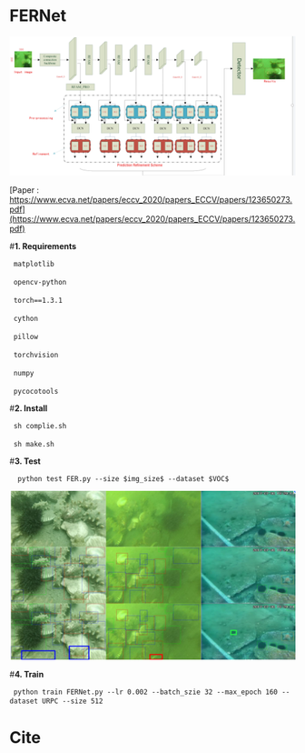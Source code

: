 # FERNet

![image](https://github.com/RobotBj/FERNet/blob/main/datasets/ref2.png)

[Paper : https://www.ecva.net/papers/eccv_2020/papers_ECCV/papers/123650273.pdf](https://www.ecva.net/papers/eccv_2020/papers_ECCV/papers/123650273.pdf)

#**1. Requirements**

     matplotlib
   
     opencv-python
   
     torch==1.3.1
   
     cython
   
     pillow
   
     torchvision
   
     numpy
   
     pycocotools
   
#**2. Install**

     sh complie.sh
   
     sh make.sh
 
 #**3. Test**
 
      python test FER.py --size $img_size$ --dataset $VOC$ 
      
 ![image](https://github.com/RobotBj/FERNet/blob/main/datasets/ref1.png)
      
 #**4. Train**
 
     python train FERNet.py --lr 0.002 --batch_szie 32 --max_epoch 160 --dataset URPC --size 512
     
# Cite
